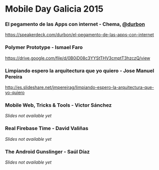 # Mobile Day Galicia 2015

### El pegamento de las Apps con internet - Chema, [@durbon](https://twitter.com/durbon)
https://speakerdeck.com/durbon/el-pegamento-de-las-apps-con-internet

### Polymer Prototype - Ismael Faro
https://drive.google.com/file/d/0B0iD08c3YYStTHV3cmptT3hzczQ/view

### Limpiando espero la arquitectura que yo quiero - Jose Manuel Pereira
http://es.slideshare.net/jmpereirag/limpiando-espero-la-arquitectura-que-yo-quiero

### Mobile Web, Tricks & Tools - Victor Sánchez
_Slides not available yet_

### Real Firebase Time - David Valiñas
_Slides not available yet_

### The Android Gunslinger - Saúl Díaz
_Slides not available yet_

